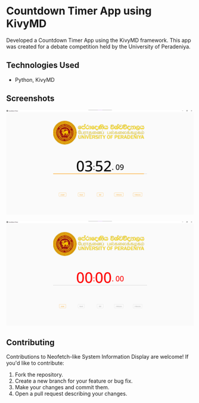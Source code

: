 # Countdown Timer App using KivyMD

Developed a Countdown Timer App using the KivyMD framework. This app was created for a debate competition held by the University of Peradeniya.


## Technologies Used

- Python, KivyMD


## Screenshots


![Screenshot 2023-05-27 152603.png](demo%2FScreenshot%202023-05-27%20152603.png)

![Screenshot 2023-05-27 155302.png](demo%2FScreenshot%202023-05-27%20155302.png)


## Contributing

Contributions to Neofetch-like System Information Display are welcome! If you'd like to contribute:

1. Fork the repository.
2. Create a new branch for your feature or bug fix.
3. Make your changes and commit them.
4. Open a pull request describing your changes.

